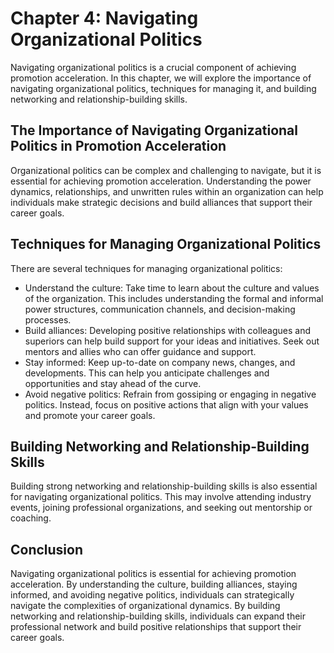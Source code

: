 Chapter 4: Navigating Organizational Politics
=============================================

Navigating organizational politics is a crucial component of achieving promotion acceleration. In this chapter, we will explore the importance of navigating organizational politics, techniques for managing it, and building networking and relationship-building skills.

The Importance of Navigating Organizational Politics in Promotion Acceleration
------------------------------------------------------------------------------

Organizational politics can be complex and challenging to navigate, but it is essential for achieving promotion acceleration. Understanding the power dynamics, relationships, and unwritten rules within an organization can help individuals make strategic decisions and build alliances that support their career goals.

Techniques for Managing Organizational Politics
-----------------------------------------------

There are several techniques for managing organizational politics:

* Understand the culture: Take time to learn about the culture and values of the organization. This includes understanding the formal and informal power structures, communication channels, and decision-making processes.
* Build alliances: Developing positive relationships with colleagues and superiors can help build support for your ideas and initiatives. Seek out mentors and allies who can offer guidance and support.
* Stay informed: Keep up-to-date on company news, changes, and developments. This can help you anticipate challenges and opportunities and stay ahead of the curve.
* Avoid negative politics: Refrain from gossiping or engaging in negative politics. Instead, focus on positive actions that align with your values and promote your career goals.

Building Networking and Relationship-Building Skills
----------------------------------------------------

Building strong networking and relationship-building skills is also essential for navigating organizational politics. This may involve attending industry events, joining professional organizations, and seeking out mentorship or coaching.

Conclusion
----------

Navigating organizational politics is essential for achieving promotion acceleration. By understanding the culture, building alliances, staying informed, and avoiding negative politics, individuals can strategically navigate the complexities of organizational dynamics. By building networking and relationship-building skills, individuals can expand their professional network and build positive relationships that support their career goals.
